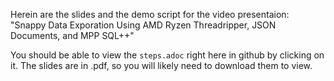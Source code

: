 Herein are the slides and the demo script for the video presentaion: "Snappy Data Exporation Using AMD Ryzen Threadripper, JSON Documents, and MPP SQL++"

You should be able to view the `steps.adoc` right here in github by clicking on it.  The slides are in .pdf, so you will likely need to download them to view.  